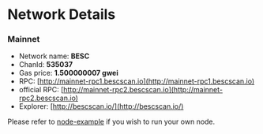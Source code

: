 # Network Details

### Mainnet

* Network name: **BESC**
* ChanId: **535037**
* Gas price: **1.500000007 gwei**
* RPC: [http://mainnet-rpc1.bescscan.io](http://mainnet-rpc1.bescscan.io)
* official RPC: ​[http://mainnet-rpc2.bescscan.io](http://mainnet-rpc2.bescscan.io)
* Explorer: [http://bescscan.io/](http://bescscan.io/)​

Please refer to [node-example](https://github.com/briannichols0702/BESCCoinNetwork/tree/master/node-example) if you wish to run your own node.
